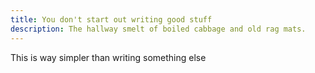 ```yaml
---
title: You don't start out writing good stuff
description: The hallway smelt of boiled cabbage and old rag mats.
---
```


This is way simpler than writing something else
